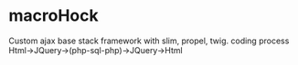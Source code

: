 macroHock
=========

Custom ajax base stack framework with slim,  propel, twig. coding process Html->JQuery->(php-sql-php)->JQuery->Html
